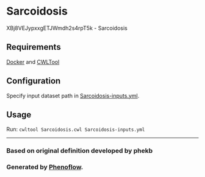 # Sarcoidosis

XBj8VEJypxxgETJWmdh2s4rpT5k - Sarcoidosis

## Requirements

[Docker](https://docs.docker.com/install/) and [CWLTool](https://github.com/common-workflow-language/cwltool#install)

## Configuration

Specify input dataset path in [Sarcoidosis-inputs.yml](Sarcoidosis-inputs.yml).

## Usage

Run: `cwltool Sarcoidosis.cwl Sarcoidosis-inputs.yml`

***

### Based on original definition developed by phekb
### Generated by [Phenoflow](https://kclhi.org/phenoflow).

